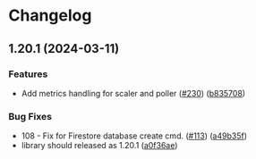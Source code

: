 # Changelog

## 1.20.1 (2024-03-11)


### Features

* Add metrics handling for scaler and poller ([#230](https://github.com/nielm/autoscaler/issues/230)) ([b835708](https://github.com/nielm/autoscaler/commit/b835708c53fce1c72f92af9adae216b779e2e932))


### Bug Fixes

* 108 - Fix for Firestore database create cmd. ([#113](https://github.com/nielm/autoscaler/issues/113)) ([a49b35f](https://github.com/nielm/autoscaler/commit/a49b35f63f296bbffcaccd8423047c56ae805024))
* library should released as 1.20.1 ([a0f36ae](https://github.com/nielm/autoscaler/commit/a0f36aeca87fd308bf240e1be061e282b51f7a71))
